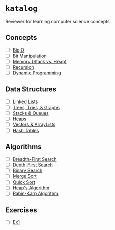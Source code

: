 # `katalog`
Reviewer for learning computer science concepts

## Concepts
- [ ] [Big O](https://github.com/rjbernaldo/katalog/tree/master/big-o)
- [ ] [Bit Manipulation]()
- [ ] [Memory (Stack vs. Heap)]()
- [ ] [Recursion]()
- [ ] [Dynamic Programming]()

## Data Structures
- [ ] [Linked Lists]()
- [ ] [Trees, Tries, & Graphs]()
- [ ] [Stacks & Queues]()
- [ ] [Heaps]()
- [ ] [Vectors & ArrayLists]()
- [ ] [Hash Tables]()

## Algorithms
- [ ] [Breadth-First Search]()
- [ ] [Depth-First Search]()
- [ ] [Binary Search]()
- [ ] [Merge Sort]()
- [ ] [Quick Sort]()
- [ ] [Heap's Algorithm]()
- [ ] [Rabin-Karp Algorithm]()

## Exercises
- [ ] [Ex1](https://github.com/rjbernaldo/katalog/tree/master/big-o/ex1.js)